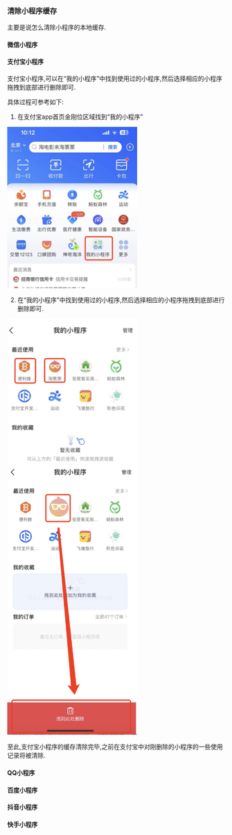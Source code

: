### 清除小程序缓存

主要是说怎么清除小程序的本地缓存.

#### 微信小程序

#### 支付宝小程序

支付宝小程序,可以在“我的小程序”中找到使用过的小程序,然后选择相应的小程序拖拽到底部进行删除即可.

具体过程可参考如下:

1. 在支付宝app首页金刚位区域找到“我的小程序”

<img src="./images/img-3.png" width="300px" height="auto" />

2. 在“我的小程序”中找到使用过的小程序,然后选择相应的小程序拖拽到底部进行删除即可.

<img src="./images/img-4.png" width="300px" height="auto" />

<img src="./images/img-5.png" width="300px" height="auto" />

至此,支付宝小程序的缓存清除完毕,之前在支付宝中对刚删除的小程序的一些使用记录将被清除.
#### QQ小程序

#### 百度小程序


#### 抖音小程序



#### 快手小程序
